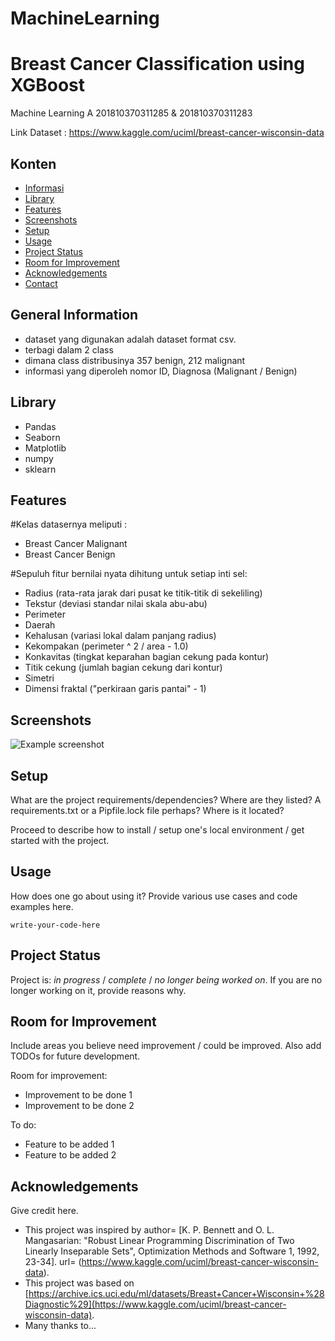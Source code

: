 # MachineLearning
# Breast Cancer Classification using XGBoost

 Machine Learning A 201810370311285 & 201810370311283

Link Dataset : https://www.kaggle.com/uciml/breast-cancer-wisconsin-data


## Konten
* [Informasi](#general-information)
* [Library](#technologies-used)
* [Features](#features)
* [Screenshots](#screenshots)
* [Setup](#setup)
* [Usage](#usage)
* [Project Status](#project-status)
* [Room for Improvement](#room-for-improvement)
* [Acknowledgements](#acknowledgements)
* [Contact](#contact)
<!-- * [License](#license) -->


## General Information
- dataset yang digunakan adalah dataset format csv.
- terbagi dalam 2 class
- dimana class distribusinya 357 benign, 212 malignant
- informasi yang diperoleh nomor ID, Diagnosa (Malignant / Benign)
<!-- You don't have to answer all the questions - just the ones relevant to your project. -->


## Library
- Pandas
- Seaborn
- Matplotlib
- numpy
- sklearn


## Features
#Kelas datasernya meliputi : 
- Breast Cancer Malignant
- Breast Cancer Benign

#Sepuluh fitur bernilai nyata dihitung untuk setiap inti sel:

- Radius (rata-rata jarak dari pusat ke titik-titik di sekeliling)
- Tekstur (deviasi standar nilai skala abu-abu)
- Perimeter
- Daerah
- Kehalusan (variasi lokal dalam panjang radius)
- Kekompakan (perimeter ^ 2 / area - 1.0)
- Konkavitas (tingkat keparahan bagian cekung pada kontur)
- Titik cekung (jumlah bagian cekung dari kontur)
- Simetri
- Dimensi fraktal ("perkiraan garis pantai" - 1)


## Screenshots
![Example screenshot](./img/screenshot.png)
<!-- If you have screenshots you'd like to share, include them here. -->


## Setup
What are the project requirements/dependencies? Where are they listed? A requirements.txt or a Pipfile.lock file perhaps? Where is it located?

Proceed to describe how to install / setup one's local environment / get started with the project.


## Usage
How does one go about using it?
Provide various use cases and code examples here.

`write-your-code-here`


## Project Status
Project is: _in progress_ / _complete_ / _no longer being worked on_. If you are no longer working on it, provide reasons why.


## Room for Improvement
Include areas you believe need improvement / could be improved. Also add TODOs for future development.

Room for improvement:
- Improvement to be done 1
- Improvement to be done 2

To do:
- Feature to be added 1
- Feature to be added 2


## Acknowledgements
Give credit here.
- This project was inspired by author= [K. P. Bennett and O. L. Mangasarian: "Robust Linear Programming Discrimination of Two Linearly Inseparable Sets", Optimization Methods and Software 1, 1992, 23-34].
url= (https://www.kaggle.com/uciml/breast-cancer-wisconsin-data).
- This project was based on [https://archive.ics.uci.edu/ml/datasets/Breast+Cancer+Wisconsin+%28Diagnostic%29](https://www.kaggle.com/uciml/breast-cancer-wisconsin-data).
- Many thanks to...





<!-- Optional -->
<!-- ## License -->
<!-- This project is open source and available under the [... License](). -->

<!-- You don't have to include all sections - just the one's relevant to your project -->
